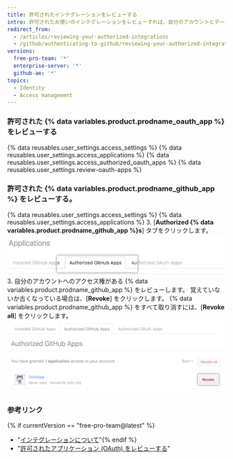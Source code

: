 ```yaml
---
title: 許可されたインテグレーションをレビューする
intro: 許可されたお使いのインテグレーションをレビューすれば、自分のアカウントとデータへのアクセス権がある各インテグレーションのアクセスを監査できます。
redirect_from:
  - /articles/reviewing-your-authorized-integrations
  - /github/authenticating-to-github/reviewing-your-authorized-integrations
versions:
  free-pro-team: '*'
  enterprise-server: '*'
  github-ae: '*'
topics:
  - Identity
  - Access management
---
```

### 許可された {% data variables.product.prodname_oauth_app %} をレビューする

{% data reusables.user_settings.access_settings %}
{% data reusables.user_settings.access_applications %}
{% data reusables.user_settings.access_authorized_oauth_apps %}
{% data reusables.user_settings.review-oauth-apps %}

### 許可された {% data variables.product.prodname_github_app %} をレビューする。

{% data reusables.user_settings.access_settings %}
{% data reusables.user_settings.access_applications %}
3. [**Authorized {% data variables.product.prodname_github_app %}s**] タブをクリックします。 ![[Authorized {% data variables.product.prodname_github_app %}s] タブ](/assets/images/help/settings/settings-authorized-github-apps-tab.png)
3. 自分のアカウントへのアクセス権がある {% data variables.product.prodname_github_app %} をレビューします。 覚えていないか古くなっている場合は、[**Revoke**] をクリックします。 {% data variables.product.prodname_github_app %} をすべて取り消すには、[**Revoke all**] をクリックします。 ![許可された {% data variables.product.prodname_github_app %} のリスト](/assets/images/help/settings/revoke-github-app.png)

### 参考リンク
{% if currentVersion == "free-pro-team@latest" %}
- "[インテグレーションについて](/articles/about-integrations)"{% endif %}
- "[許可されたアプリケーション (OAuth) をレビューする](/articles/reviewing-your-authorized-applications-oauth)"
